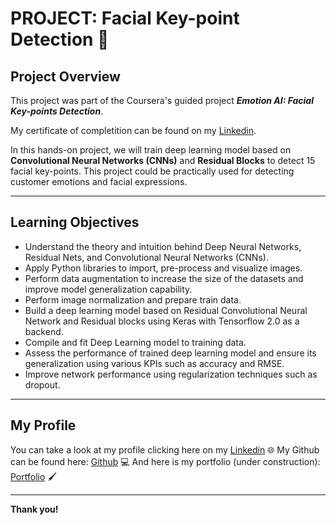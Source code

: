 # PROJECT: Facial Key-point Detection 🙂

## Project Overview

This project was part of the Coursera's guided project ***Emotion AI: Facial Key-points Detection***.

My certificate of completition can be found on my [Linkedin](www.linkedin.com/in/lorenamelodev).

In this hands-on project, we will train deep learning model based on **Convolutional Neural Networks (CNNs)** and **Residual Blocks** to detect 15 facial key-points. This project could be practically used for detecting customer emotions and facial expressions.

<hr>

## Learning Objectives

- Understand the theory and intuition behind Deep Neural Networks, Residual Nets, and Convolutional Neural Networks (CNNs).
- Apply Python libraries to import, pre-process and visualize images.
- Perform data augmentation to increase the size of the datasets and improve model generalization capability.
- Perform image normalization and prepare train data.
- Build a deep learning model based on Residual Convolutional Neural Network and Residual blocks using Keras with Tensorflow 2.0 as a backend.
- Compile and fit Deep Learning model to training data.
- Assess the performance of trained deep learning model and ensure its generalization using various KPIs such as accuracy and RMSE.
- Improve network performance using regularization techniques such as dropout.

<hr>

## My Profile

You can take a look at my profile clicking here on my [Linkedin](www.linkedin.com/in/lorenamelodev) 🌐
My Github can be found here: [Github](https://github.com/lorenamelos/) 💻
And here is my portfolio (under construction): [Portfolio](https://troopl.com/lorenamelos) 🖌

<hr>

**Thank you!**
